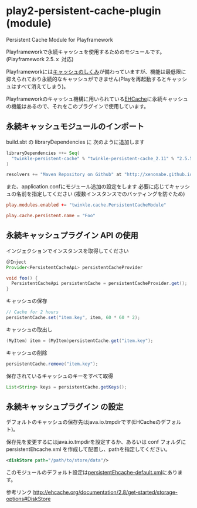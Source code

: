 # play2-persistent-cache-plugin (module)
Persistent Cache Module for Playframework

Playframeworkで永続キャッシュを使用するためのモジュールです。  
(Playframework 2.5.ｘ 対応)

Playframeworkには[キャッシュのしくみ](https://www.playframework.com/documentation/2.5.x/JavaCache)が備わっていますが、機能は最低限に抑えられており永続的なキャッシュができません(Playを再起動するとキャッシュはすべて消えてしまう)。

Playframeworkのキャッシュ機構に用いられている[EHCache](http://www.ehcache.org)に永続キャッシュの機能はあるので、それをこのプラグインで使用しています。

## 永続キャッシュモジュールのインポート
build.sbt の libraryDependencies に 次のように追加します
```scala
libraryDependencies ++= Seq(
  "twinkle-persistent-cache" % "twinkle-persistent-cache_2.11" % "2.5.5"
)

resolvers += "Maven Repository on Github" at "http://xenonabe.github.io/play2-persistent-cache-plugin/"
```

また、application.confにモジュール追加の設定をします
必要に応じてキャッシュの名前を指定してください
(複数インスタンスでのバッティングを防ぐため)
```conf
play.modules.enabled += "twinkle.cache.PersistentCacheModule"

play.cache.persistent.name = "Foo"
```

## 永続キャッシュプラグイン API の使用
インジェクションでインスタンスを取得してください
```java
＠Inject
Provider<PersistentCacheApi> persistentCacheProvider

void foo() {
  PersistentCacheApi persistentCache = persistentCacheProvider.get();
}
```

キャッシュの保存
```java
// Cache for 2 hours
persistentCache.set("item.key", item, 60 * 60 * 2);
```

キャッシュの取出し
```java
(MyItem) item = (MyItem)persistentCache.get("item.key");
```

キャッシュの削除
```java
persistentCache.remove("item.key");
```

保存されているキャッシュのキーをすべて取得
```java
List<String> keys = persistentCache.getKeys();
```

## 永続キャッシュプラグイン の設定
デフォルトのキャッシュの保存先はjava.io.tmpdirです(EHCacheのデフォルト)。

保存先を変更するにはjava.io.tmpdirを設定するか、あるいは conf フォルダに persistentEhcache.xml を作成して配置し、pathを指定してください。
```xml
<diskStore path="/path/to/store/data"/>
```

このモジュールのデフォルト設定は[persistentEhcache-default.xml](conf/persistentEhcache-default.xml)にあります。

参考リンク <http://ehcache.org/documentation/2.8/get-started/storage-options#DiskStore>

